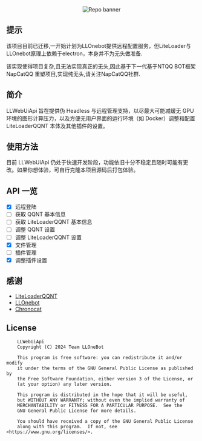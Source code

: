 <div align="center">
  <img src="https://socialify.git.ci/LLOneBot/LLWebUiApi/image?description=1&forks=1&issues=1&language=1&logo=https%3A%2F%2Fcdn.jsdelivr.net%2Fgh%2FLLOneBot%2FLLWebUiApi%2Fdocs%2Flogo.jpg&name=1&owner=1&pulls=1&stargazers=1" alt="Repo banner" />
</div>

## 提示
该项目目前已迁移,一开始计划为LLOnebot提供远程配置服务，但LiteLoader与LLOnebot原理上依赖于electron，本身并不为无头做准备.

该实现使得项目复杂,且无法实现真正的无头,因此基于下一代基于NTQQ BOT框架 NapCatQQ 重塑项目,实现纯无头,请关注NapCatQQ社群.

## 简介

LLWebUiApi 旨在提供伪 Headless 与远程管理支持，以尽最大可能减缓无 GPU 环境的图形计算压力，以及方便无用户界面的运行环境（如 Docker）调整和配置 LiteLoaderQQNT 本体及其他插件的设置。


## 使用方法

目前 LLWebUiApi 仍处于快速开发阶段，功能依旧十分不稳定且随时可能有更改。如果你想体验，可自行克隆本项目源码后打包体验。

## API 一览

* [x] 远程登陆
* [ ] 获取 QQNT 基本信息
* [ ] 获取 LiteLoaderQQNT 基本信息
* [ ] 调整 QQNT 设置
* [ ] 调整 LiteLoaderQQNT 设置
* [x] 文件管理
* [ ] 插件管理
* [x] 调整插件设置

## 感谢

* [LiteLoaderQQNT](https://github.com/LiteLoaderQQNT/LiteLoaderQQNT/)
* [LLOnebot](https://github.com/LLOneBot/LLOneBot/)
* [Chronocat](https://github.com/chrononeko/chronocat)

## License
```
    LLWebUiApi
    Copyright (C) 2024 Team LLOneBot

    This program is free software: you can redistribute it and/or modify
    it under the terms of the GNU General Public License as published by
    the Free Software Foundation, either version 3 of the License, or
    (at your option) any later version.

    This program is distributed in the hope that it will be useful,
    but WITHOUT ANY WARRANTY; without even the implied warranty of
    MERCHANTABILITY or FITNESS FOR A PARTICULAR PURPOSE.  See the
    GNU General Public License for more details.

    You should have received a copy of the GNU General Public License
    along with this program.  If not, see <https://www.gnu.org/licenses/>.
```
